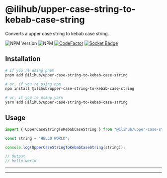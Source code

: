 # @ilihub/upper-case-string-to-kebab-case-string

Converts a upper case string to kebab case string.

![NPM Version](https://img.shields.io/npm/v/%40ilihub%2Fupper-case-string-to-kebab-case-string?color=33cd56&logo=npm)
![NPM](https://img.shields.io/npm/l/%40ilihub%2Fupper-case-string-to-kebab-case-string)
[![CodeFactor](https://www.codefactor.io/repository/github/ilihub/npm/badge)](https://www.codefactor.io/repository/github/ilihub/npm)
[![Socket Badge](https://socket.dev/api/badge/npm/package/@ilihub/upper-case-string-to-kebab-case-string)](https://socket.dev/npm/package/@ilihub/upper-case-string-to-kebab-case-string)

## Installation

```bash
# if you're using pnpm
pnpm add @ilihub/upper-case-string-to-kebab-case-string

# or, if you're using npm
npm install @ilihub/upper-case-string-to-kebab-case-string

# or, if you're using yarn
yarn add @ilihub/upper-case-string-to-kebab-case-string
```

## Usage

```javascript
import { UpperCaseStringToKebabCaseString } from "@ilihub/upper-case-string-to-kebab-case-string";

const string = "HELLO WORLD";

console.log(UpperCaseStringToKebabCaseString(string));

// Output
// hello-world
```

---

<!-- sponsors_and_backers_section_start -->

<!-- sponsors_and_backers_section_end -->

---
